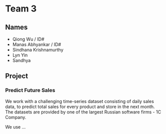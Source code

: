 # Team 3

## Names
- Qiong Wu / ID# 
- Manas Abhyankar / ID# 
- Sindhana Krishnamurthy
- Lyn Yin
- Sandhya

## Project

### Predict Future Sales

<p>
We work with a challenging time-series dataset consisting of daily sales data, to predict total sales for every product and store in the next month. The datasets are provided by one of the largest Russian software firms - 1C Company. 
</p>

<p>
We use ...
</p>

